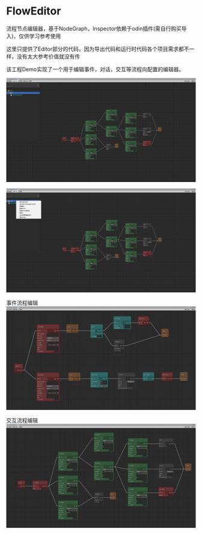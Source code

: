 # FlowEditor
流程节点编辑器，基于NodeGraph，Inspector依赖于odin插件(需自行购买导入)，仅供学习参考使用

这里只提供了Editor部分的代码，因为导出代码和运行时代码各个项目需求都不一样，没有太大参考价值就没有传

该工程Demo实现了一个用于编辑事件，对话，交互等流程向配置的编辑器。

![image](https://github.com/Svily/FlowEditor/blob/master/Image/flow3.png)

![image](https://github.com/Svily/FlowEditor/blob/master/Image/flow4.png)

事件流程编辑
![image](https://github.com/Svily/FlowEditor/blob/master/Image/flow01.png)

交互流程编辑
![image](https://github.com/Svily/FlowEditor/blob/master/Image/flow2.png)

